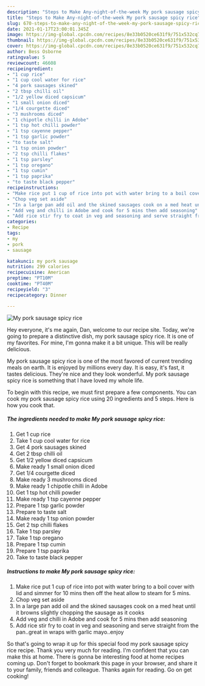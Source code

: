 ```yaml
---
description: "Steps to Make Any-night-of-the-week My pork sausage spicy rice"
title: "Steps to Make Any-night-of-the-week My pork sausage spicy rice"
slug: 670-steps-to-make-any-night-of-the-week-my-pork-sausage-spicy-rice
date: 2021-01-17T23:00:01.345Z
image: https://img-global.cpcdn.com/recipes/8e33b0520ce631f9/751x532cq70/my-pork-sausage-spicy-rice-recipe-main-photo.jpg
thumbnail: https://img-global.cpcdn.com/recipes/8e33b0520ce631f9/751x532cq70/my-pork-sausage-spicy-rice-recipe-main-photo.jpg
cover: https://img-global.cpcdn.com/recipes/8e33b0520ce631f9/751x532cq70/my-pork-sausage-spicy-rice-recipe-main-photo.jpg
author: Bess Osborne
ratingvalue: 5
reviewcount: 46608
recipeingredient:
- "1 cup rice"
- "1 cup cool water for rice"
- "4 pork sausages skined"
- "2 tbsp chilli oil"
- "1/2 yellow diced capsicum"
- "1 small onion diced"
- "1/4 courgette diced"
- "3 mushrooms diced"
- "1 chipotle chilli in Adobe"
- "1 tsp hot chilli powder"
- "1 tsp cayenne pepper"
- "1 tsp garlic powder"
- "to taste salt"
- "1 tsp onion powder"
- "2 tsp chilli flakes"
- "1 tsp parsley"
- "1 tsp oregano"
- "1 tsp cumin"
- "1 tsp paprika"
- "to taste black pepper"
recipeinstructions:
- "Make rice put 1 cup of rice into pot with water bring to a boil cover with lid and simmer for 10 mins then off the heat allow to steam for 5 mins."
- "Chop veg set aside"
- "In a large pan add oil and the skined sausages cook on a med heat until it browns slightly chopping the sausage as it cooks"
- "Add veg and chilli in Adobe and cook for 5 mins then add seasoning"
- "Add rice stir fry to coat in veg and seasoning and serve straight from the pan..great in wraps with garlic mayo..enjoy"
categories:
- Recipe
tags:
- my
- pork
- sausage

katakunci: my pork sausage 
nutrition: 299 calories
recipecuisine: American
preptime: "PT10M"
cooktime: "PT40M"
recipeyield: "3"
recipecategory: Dinner

---
```



![My pork sausage spicy rice](https://img-global.cpcdn.com/recipes/8e33b0520ce631f9/751x532cq70/my-pork-sausage-spicy-rice-recipe-main-photo.jpg)

Hey everyone, it's me again, Dan, welcome to our recipe site. Today, we're going to prepare a distinctive dish, my pork sausage spicy rice. It is one of my favorites. For mine, I'm gonna make it a bit unique. This will be really delicious.



My pork sausage spicy rice is one of the most favored of current trending meals on earth. It is enjoyed by millions every day. It is easy, it's fast, it tastes delicious. They're nice and they look wonderful. My pork sausage spicy rice is something that I have loved my whole life.


To begin with this recipe, we must first prepare a few components. You can cook my pork sausage spicy rice using 20 ingredients and 5 steps. Here is how you cook that.

<!--inarticleads1-->

##### The ingredients needed to make My pork sausage spicy rice:

1. Get 1 cup rice
1. Take 1 cup cool water for rice
1. Get 4 pork sausages skined
1. Get 2 tbsp chilli oil
1. Get 1/2 yellow diced capsicum
1. Make ready 1 small onion diced
1. Get 1/4 courgette diced
1. Make ready 3 mushrooms diced
1. Make ready 1 chipotle chilli in Adobe
1. Get 1 tsp hot chilli powder
1. Make ready 1 tsp cayenne pepper
1. Prepare 1 tsp garlic powder
1. Prepare to taste salt
1. Make ready 1 tsp onion powder
1. Get 2 tsp chilli flakes
1. Take 1 tsp parsley
1. Take 1 tsp oregano
1. Prepare 1 tsp cumin
1. Prepare 1 tsp paprika
1. Take to taste black pepper




<!--inarticleads2-->

##### Instructions to make My pork sausage spicy rice:

1. Make rice put 1 cup of rice into pot with water bring to a boil cover with lid and simmer for 10 mins then off the heat allow to steam for 5 mins.
1. Chop veg set aside
1. In a large pan add oil and the skined sausages cook on a med heat until it browns slightly chopping the sausage as it cooks
1. Add veg and chilli in Adobe and cook for 5 mins then add seasoning
1. Add rice stir fry to coat in veg and seasoning and serve straight from the pan..great in wraps with garlic mayo..enjoy




So that's going to wrap it up for this special food my pork sausage spicy rice recipe. Thank you very much for reading. I'm confident that you can make this at home. There is gonna be interesting food at home recipes coming up. Don't forget to bookmark this page in your browser, and share it to your family, friends and colleague. Thanks again for reading. Go on get cooking!
